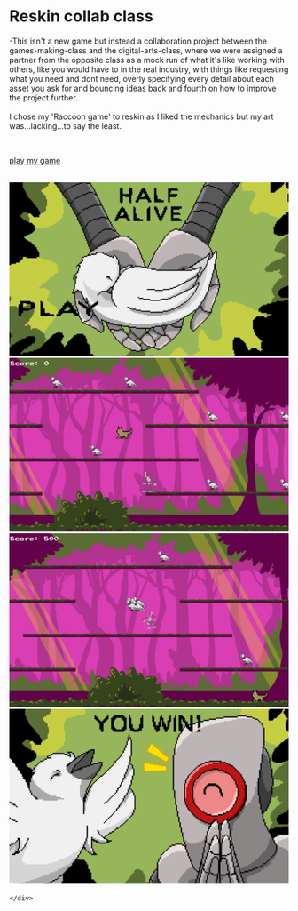 # Reskin collab class

-This isn't a new game but instead a collaboration project between the games-making-class and the digital-arts-class, where we were assigned a partner from the opposite class as a mock run of what it's like working with others, like you would have to in the real industry, with things like requesting what you need and dont need, overly specifying every detail about each asset you ask for and bouncing ideas back and fourth on how to improve the project further. 
<br>
<br>
I chose my 'Raccoon game' to reskin as I liked the mechanics but my art was...lacking...to say the least.

<br>

[play my game](https://tonystarkofwinterfell.github.io/FReskinWeb/.html)

<br>



<div>
      <a class="example-image-link" href="assets/Gallery/RSKmenu.png" data-lightbox="example-set" data-title="the main menu">
        <img class="example-image" src="assets/Gallery/RSKmenu.png" alt=""/>
  </a>
  <a class="example-image-link" href="assets/Gallery/RSKL.png" data-lightbox="example-set" data-title="the level">
        <img class="example-image" src="assets/Gallery/RSKL.png" alt=""/>
  </a>
  <a class="example-image-link" href="assets/Gallery/RSKcol.png" data-lightbox="example-set" data-title="the player collecting the objective">
        <img class="example-image" src="assets/Gallery/RSKcol.png" alt=""/>
  </a>
  <a class="example-image-link" href="assets/Gallery/RSKwin.png" data-lightbox="example-set" data-title="the winning screen">
        <img class="example-image" src="assets/Gallery/RSKwin.png" alt=""/>
  </a>
 
    </div>
